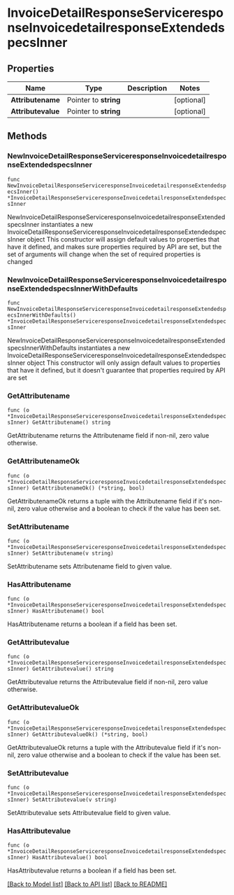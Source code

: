 # InvoiceDetailResponseServiceresponseInvoicedetailresponseExtendedspecsInner

## Properties

Name | Type | Description | Notes
------------ | ------------- | ------------- | -------------
**Attributename** | Pointer to **string** |  | [optional] 
**Attributevalue** | Pointer to **string** |  | [optional] 

## Methods

### NewInvoiceDetailResponseServiceresponseInvoicedetailresponseExtendedspecsInner

`func NewInvoiceDetailResponseServiceresponseInvoicedetailresponseExtendedspecsInner() *InvoiceDetailResponseServiceresponseInvoicedetailresponseExtendedspecsInner`

NewInvoiceDetailResponseServiceresponseInvoicedetailresponseExtendedspecsInner instantiates a new InvoiceDetailResponseServiceresponseInvoicedetailresponseExtendedspecsInner object
This constructor will assign default values to properties that have it defined,
and makes sure properties required by API are set, but the set of arguments
will change when the set of required properties is changed

### NewInvoiceDetailResponseServiceresponseInvoicedetailresponseExtendedspecsInnerWithDefaults

`func NewInvoiceDetailResponseServiceresponseInvoicedetailresponseExtendedspecsInnerWithDefaults() *InvoiceDetailResponseServiceresponseInvoicedetailresponseExtendedspecsInner`

NewInvoiceDetailResponseServiceresponseInvoicedetailresponseExtendedspecsInnerWithDefaults instantiates a new InvoiceDetailResponseServiceresponseInvoicedetailresponseExtendedspecsInner object
This constructor will only assign default values to properties that have it defined,
but it doesn't guarantee that properties required by API are set

### GetAttributename

`func (o *InvoiceDetailResponseServiceresponseInvoicedetailresponseExtendedspecsInner) GetAttributename() string`

GetAttributename returns the Attributename field if non-nil, zero value otherwise.

### GetAttributenameOk

`func (o *InvoiceDetailResponseServiceresponseInvoicedetailresponseExtendedspecsInner) GetAttributenameOk() (*string, bool)`

GetAttributenameOk returns a tuple with the Attributename field if it's non-nil, zero value otherwise
and a boolean to check if the value has been set.

### SetAttributename

`func (o *InvoiceDetailResponseServiceresponseInvoicedetailresponseExtendedspecsInner) SetAttributename(v string)`

SetAttributename sets Attributename field to given value.

### HasAttributename

`func (o *InvoiceDetailResponseServiceresponseInvoicedetailresponseExtendedspecsInner) HasAttributename() bool`

HasAttributename returns a boolean if a field has been set.

### GetAttributevalue

`func (o *InvoiceDetailResponseServiceresponseInvoicedetailresponseExtendedspecsInner) GetAttributevalue() string`

GetAttributevalue returns the Attributevalue field if non-nil, zero value otherwise.

### GetAttributevalueOk

`func (o *InvoiceDetailResponseServiceresponseInvoicedetailresponseExtendedspecsInner) GetAttributevalueOk() (*string, bool)`

GetAttributevalueOk returns a tuple with the Attributevalue field if it's non-nil, zero value otherwise
and a boolean to check if the value has been set.

### SetAttributevalue

`func (o *InvoiceDetailResponseServiceresponseInvoicedetailresponseExtendedspecsInner) SetAttributevalue(v string)`

SetAttributevalue sets Attributevalue field to given value.

### HasAttributevalue

`func (o *InvoiceDetailResponseServiceresponseInvoicedetailresponseExtendedspecsInner) HasAttributevalue() bool`

HasAttributevalue returns a boolean if a field has been set.


[[Back to Model list]](../README.md#documentation-for-models) [[Back to API list]](../README.md#documentation-for-api-endpoints) [[Back to README]](../README.md)


